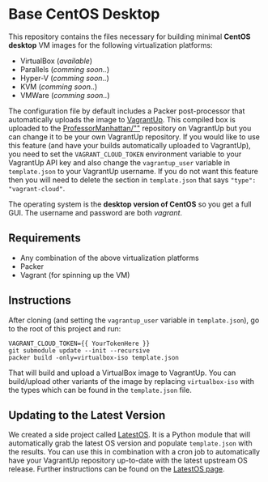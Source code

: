 # Base CentOS Desktop

This repository contains the files necessary for building minimal **CentOS desktop** VM images for the following virtualization platforms:

* VirtualBox (_available_)
* Parallels  (_comming soon.._)
* Hyper-V    (_comming soon.._)
* KVM        (_comming soon.._)
* VMWare     (_comming soon.._)

The configuration file by default includes a Packer post-processor that automatically uploads the image to [VagrantUp](https://vagrantup.com). This compiled box is uploaded to the [ProfessorManhattan/""](https://app.vagrantup.com/ProfessorManhattan/) repository on VagrantUp but you can change it to be your own VagrantUp repository. If you would like to use this feature (and have your builds automatically uploaded to VagrantUp), you need to set the `VAGRANT_CLOUD_TOKEN` environment variable to your VagrantUp API key and also change the `vagrantup_user` variable in `template.json` to your VagrantUp username. If you do not want this feature then you will need to delete the section in `template.json` that says `"type": "vagrant-cloud"`.

The operating system is the **desktop version of CentOS** so you get a full GUI. The username and password are both *vagrant*.

## Requirements

* Any combination of the above virtualization platforms
* Packer
* Vagrant (for spinning up the VM)

## Instructions

After cloning (and setting the `vagrantup_user` variable in `template.json`), go to the root of this project and run:

```
VAGRANT_CLOUD_TOKEN={{ YourTokenHere }}
git submodule update --init --recursive
packer build -only=virtualbox-iso template.json
```

That will build and upload a VirtualBox image to VagrantUp. You can build/upload other variants of the image by replacing `virtualbox-iso` with the types which can be found in the `template.json` file.

## Updating to the Latest Version

We created a side project called [LatestOS](https://pypi.org/project/latestos/). It is a Python module that will automatically grab the latest OS version and populate `template.json` with the results. You can use this in combination with a cron job to automatically have your VagrantUp repository up-to-date with the latest upstream OS release. Further instructions can be found on the [LatestOS page](https://pypi.org/project/latestos/).
